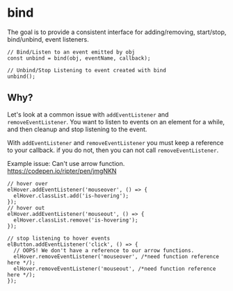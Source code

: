 # bind
The goal is to provide a consistent interface for adding/removing, start/stop, bind/unbind, event listeners.

```
// Bind/Listen to an event emitted by obj
const unbind = bind(obj, eventName, callback);

// Unbind/Stop Listening to event created with bind
unbind();
```

## Why?
Let's look at a common issue with `addEventListener` and `removeEventListener`. You want to listen to events on an element for a while, and then cleanup and stop listening to the event.

With `addEventListener` and `removeEventListener` you must keep a reference to your callback. if you do not, then you can not call `removeEventListener`.

Example issue: Can't use arrow function.
https://codepen.io/ripter/pen/jmgNKN
```
// hover over
elHover.addEventListener('mouseover', () => {
  elHover.classList.add('is-hovering');
});
// hover out
elHover.addEventListener('mouseout', () => {
  elHover.classList.remove('is-hovering');
});

// stop listening to hover events
elButton.addEventListener('click', () => {
  // OOPS! We don't have a reference to our arrow functions.
  elHover.removeEventListener('mouseover', /*need function reference here */);
  elHover.removeEventListener('mouseout', /*need function reference here */);
});
```
